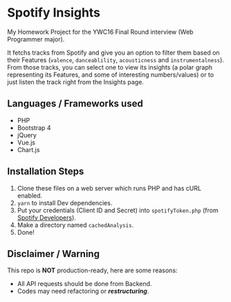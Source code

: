 # Spotify Insights
My Homework Project for the YWC16 Final Round interview (Web Programmer major).  

It fetchs tracks from Spotify and give you an option to filter them based on their Features (`valence`, `danceablility`, `acousticness` and `instrumentalness`).  
From those tracks, you can select one to view its insights (a polar graph representing its Features, and some of interesting numbers/values) or to just listen the track right from the Insights page. 

## Languages / Frameworks used
- PHP
- Bootstrap 4
- jQuery
- Vue.js
- Chart.js

## Installation Steps
1. Clone these files on a web server which runs PHP and has cURL enabled.
2. `yarn` to install Dev dependencies.
3. Put your credentials (Client ID and Secret) into `spotifyToken.php` (from [Spotify Developers](https://developer.spotify.com/dashboard/applications)).
4. Make a directory named `cachedAnalysis`.
5. Done!

## Disclaimer / Warning
This repo is **NOT** production-ready, here are some reasons:
  - All API requests should be done from Backend.
  - Codes may need refactoring or _**restructuring**_.
 
